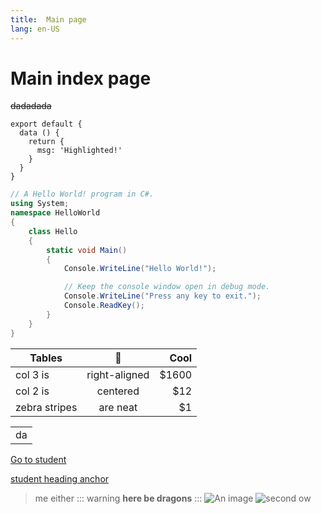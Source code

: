 ```yaml
---
title:  Main page
lang: en-US
---
```


# Main index page
~~dadadada~~

``` js{4}
export default {
  data () {
    return {
      msg: 'Highlighted!'
    }
  }
}
```
``` csharp
// A Hello World! program in C#.
using System;
namespace HelloWorld
{
    class Hello 
    {
        static void Main() 
        {
            Console.WriteLine("Hello World!");

            // Keep the console window open in debug mode.
            Console.WriteLine("Press any key to exit.");
            Console.ReadKey();
        }
    }
}
```

| Tables        | :clown_face:  | Cool  |
| ------------- |:-------------:| -----:|
| col 3 is      | right-aligned | $1600 |
| col 2 is      | centered      |   $12 |
| zebra stripes | are neat      |    $1 |

<table><tr><td>da</td></tr></table>

[Go to student](/student/)

[student heading anchor](/student/#inside-student) 
>me either
::: warning
**here be dragons**
:::
![An image](/image.jpg)
![second ow](https://source.unsplash.com/random/1920x1080)